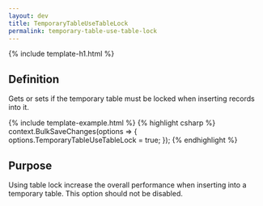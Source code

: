 ```yaml
---
layout: dev
title: TemporaryTableUseTableLock
permalink: temporary-table-use-table-lock
---
```


{% include template-h1.html %}

## Definition
Gets or sets if the temporary table must be locked when inserting records into it.

{% include template-example.html %} 
{% highlight csharp %}
context.BulkSaveChanges(options =>
{
   options.TemporaryTableUseTableLock = true;
});
{% endhighlight %}

## Purpose
Using table lock increase the overall performance when inserting into a temporary table. This option should not be disabled.